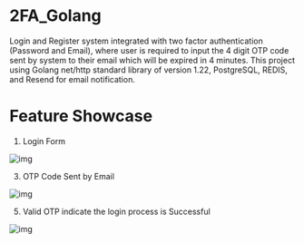 # 2FA_Golang
Login and Register system integrated with two factor authentication (Password and Email), where user is required to input the 4 digit OTP code sent by system to their email which will be expired in 4 minutes. This project using Golang net/http standard library of version 1.22, PostgreSQL, REDIS, and Resend for email notification.
# Feature Showcase
1. Login Form
   
![img](https://drive.google.com/uc?export=view&id=1-o3SNnIB_0UrIEJTNMNnAq_wrQ970fcM)
   
3. OTP Code Sent by Email
    
![img](https://drive.google.com/uc?export=view&id=1ATMJqv0aGiVRi2UM-3ia6XqzH8ku6v0n)
   
5. Valid OTP indicate the login process is Successful
   
![img](https://drive.google.com/uc?export=view&id=11KeX7g5MHOQ1taP7rueTQWGH6-F47Q-g)   
   
